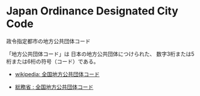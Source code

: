 Japan Ordinance Designated City Code
===============

政令指定都市の地方公共団体コード

「地方公共団体コード」は
日本の地方公共団体につけられた、
数字3桁または5桁または6桁の符号（コード）である。


- [wikipedia: 全国地方公共団体コード](https://ja.wikipedia.org/wiki/%E5%85%A8%E5%9B%BD%E5%9C%B0%E6%96%B9%E5%85%AC%E5%85%B1%E5%9B%A3%E4%BD%93%E3%82%B3%E3%83%BC%E3%83%89)

- [総務省 : 全国地方公共団体コード](https://www.soumu.go.jp/denshijiti/code.html)


